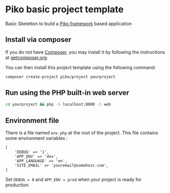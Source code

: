 # Piko basic project template

Basic Skeletton to build a [Piko framework](https://piko-framework.github.io/) based application

## Install via composer

If you do not have [Composer](http://getcomposer.org/), you may install it by following the instructions
at [getcomposer.org](http://getcomposer.org/doc/00-intro.md#installation-nix).

You can then install this project template using the following command:

```bash
composer create-project piko/project yourproject
```

## Run using the PHP built-in web server

```bash
cd yourproject && php -S localhost:8080 -t web
```

## Environment file

There is a file named `env.php` at the root of the project. This file contains some environment variables :

```
[
    'DEBUG' => '1',
    'APP_ENV' => 'dev',
    'APP_LANGUAGE' => 'en',
    'SITE_EMAIL' => 'youremail@somehost.com',
]
```

Set `DEBUG = 0` and `APP_ENV = prod` when your project is ready for production.
